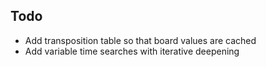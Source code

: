 ## Todo

* Add transposition table so that board values are cached
* Add variable time searches with iterative deepening